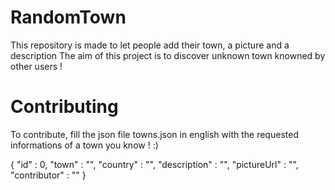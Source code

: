 # RandomTown
This repository is made to let people add their town, a picture and a description
The aim of this project is to discover unknown town knowned by other users !

# Contributing

To contribute, fill the json file towns.json in english with the requested informations of a town you know ! :)

{
      "id" : 0,
      "town" : "",
      "country" : "",
      "description" : "",
      "pictureUrl" : "",
	  "contributor" : ""
}
